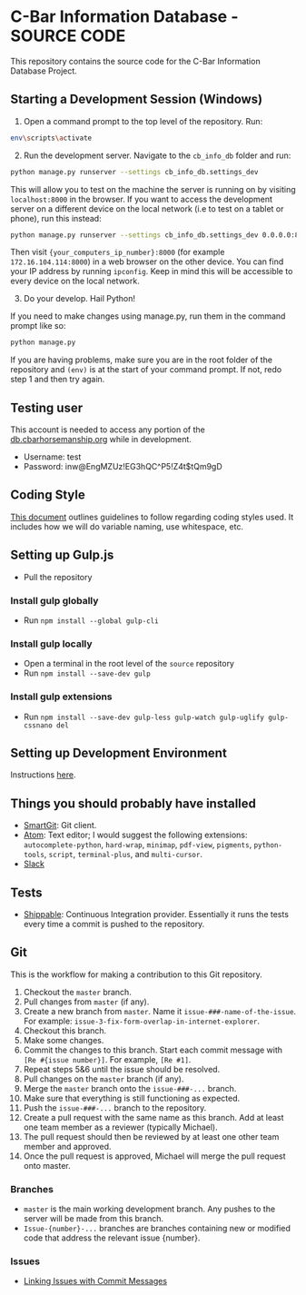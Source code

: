 # C-Bar Information Database - SOURCE CODE
This repository contains the source code for the C-Bar Information Database
 Project.

## Starting a Development Session (Windows)

1) Open a command prompt to the top level of the repository. Run:
```bash
env\scripts\activate
```

2) Run the development server. Navigate to the `cb_info_db` folder and run:
```bash
python manage.py runserver --settings cb_info_db.settings_dev
```
This will allow you to test on the machine the server is running on by visiting
 `localhost:8000` in the browser. If you want to access the development server
 on a different device on the local network (i.e to test on a tablet or phone),
 run this instead:
```bash
python manage.py runserver --settings cb_info_db.settings_dev 0.0.0.0:8000
```
Then visit `{your_computers_ip_number}:8000`
 (for example `172.16.104.114:8000`) in a web browser on the other device. You
 can find your IP address by running `ipconfig`. Keep in mind this will be
 accessible to every device on the local network.

3) Do your develop. Hail Python!

If you need to make changes using manage.py, run them in the command prompt like
so:
```bash
python manage.py
```
If you are having problems, make sure you are in the root folder of the
repository and `(env)` is at the start of your command prompt. If not, redo step
1 and then try again.

## Testing user

This account is needed to access any portion of the
[db.cbarhorsemanship.org](http://db.cbarhorsemanship.org) while in development.

* Username: test
* Password: inw@EngMZUz!EG3hQC^P5!Z4t$tQm9gD

## Coding Style
[This document](CODING_STYLE.md) outlines guidelines to follow regarding coding
 styles used. It includes how we will do variable naming, use whitespace, etc.

## Setting up Gulp.js

* Pull the repository

### Install gulp globally

* Run `npm install --global gulp-cli`

### Install gulp locally

* Open a terminal in the root level of the `source` repository
* Run `npm install --save-dev gulp`

### Install gulp extensions

* Run `npm install --save-dev gulp-less gulp-watch gulp-uglify gulp-cssnano del`

## Setting up Development Environment
Instructions [here](SETUP.md).

## Things you should probably have installed

* [SmartGit](http://www.syntevo.com/smartgit/): Git client.
* [Atom](https://atom.io/): Text editor; I would suggest the following
 extensions: `autocomplete-python`, `hard-wrap`, `minimap`, `pdf-view`,
 `pigments`, `python-tools`, `script`, `terminal-plus`, and `multi-cursor`.
* [Slack](http://cbar-capstone.slack.com)

## Tests
* [Shippable](https://app.shippable.com/): Continuous Integration provider.
 Essentially it runs the tests every time a commit is pushed to the repository.

## Git
This is the workflow for making a contribution to this Git repository.

1. Checkout the ```master``` branch.
2. Pull changes from ```master``` (if any).
3. Create a new branch from ```master```. Name it
```issue-###-name-of-the-issue```. For example:
```issue-3-fix-form-overlap-in-internet-explorer```.
4. Checkout this branch.
5. Make some changes.
6. Commit the changes to this branch. Start each commit message with
 ```[Re #{issue number}]```. For example, ```[Re #1]```.
7. Repeat steps 5&6 until the issue should be resolved.
8. Pull changes on the ```master``` branch (if any).
9. Merge the ```master``` branch onto the ```issue-###-...``` branch.
10. Make sure that everything is still functioning as expected.
11. Push the ```issue-###-...``` branch to the repository.
12. Create a pull request with the same name as this branch. Add at least one
 team member as a reviewer (typically Michael).
13. The pull request should then be reviewed by at least one other team member
 and approved.
14. Once the pull request is approved, Michael will merge the pull request
 onto master.

### Branches

* `master` is the main working development branch. Any pushes to the server
 will be made from this branch.
* `Issue-{number}-...` branches are branches containing new or modified code
 that address the relevant issue {number}.

### Issues

* [Linking Issues with Commit Messages](https://confluence.atlassian.com/bitbucket/resolve-issues-automatically-when-users-push-code-221451126.html#Resolveissuesautomaticallywhenuserspushcode-IncludingIssuesinaCommitMessage)
